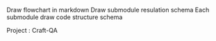 Draw flowchart in markdown
Draw submodule resulation schema
Each submodule draw code structure schema


Project : Craft-QA



